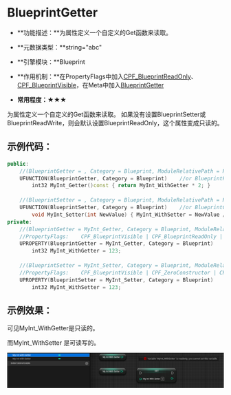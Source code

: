 # BlueprintGetter

- **功能描述：**为属性定义一个自定义的Get函数来读取。

- **元数据类型：**string="abc"
- **引擎模块：**Blueprint
- **作用机制：**在PropertyFlags中加入[CPF_BlueprintReadOnly](../../../../Flags/EPropertyFlags/CPF_BlueprintReadOnly.md)、[CPF_BlueprintVisible](../../../../Flags/EPropertyFlags/CPF_BlueprintVisible.md)，在Meta中加入[BlueprintGetter](../../../../Meta/Blueprint/BlueprintGetter.md)
- **常用程度：**★★★

为属性定义一个自定义的Get函数来读取。
如果没有设置BlueprintSetter或BlueprintReadWrite，则会默认设置BlueprintReadOnly，这个属性变成只读的。

## 示例代码：

```cpp
public:
	//(BlueprintGetter = , Category = Blueprint, ModuleRelativePath = Property/MyProperty_Test.h)
	UFUNCTION(BlueprintGetter, Category = Blueprint)	//or BlueprintPure
		int32 MyInt_Getter()const { return MyInt_WithGetter * 2; }

	//(BlueprintSetter = , Category = Blueprint, ModuleRelativePath = Property/MyProperty_Test.h)
	UFUNCTION(BlueprintSetter, Category = Blueprint)	//or BlueprintCallable
		void MyInt_Setter(int NewValue) { MyInt_WithSetter = NewValue / 4; }
private:
	//(BlueprintGetter = MyInt_Getter, Category = Blueprint, ModuleRelativePath = Property/MyProperty_Test.h)
	//PropertyFlags:	CPF_BlueprintVisible | CPF_BlueprintReadOnly | CPF_ZeroConstructor | CPF_IsPlainOldData | CPF_NoDestructor | CPF_HasGetValueTypeHash | CPF_NativeAccessSpecifierPrivate 
	UPROPERTY(BlueprintGetter = MyInt_Getter, Category = Blueprint)
		int32 MyInt_WithGetter = 123;

	//(BlueprintSetter = MyInt_Setter, Category = Blueprint, ModuleRelativePath = Property/MyProperty_Test.h)
	//PropertyFlags:	CPF_BlueprintVisible | CPF_ZeroConstructor | CPF_IsPlainOldData | CPF_NoDestructor | CPF_HasGetValueTypeHash | CPF_NativeAccessSpecifierPrivate 
	UPROPERTY(BlueprintSetter = MyInt_Setter, Category = Blueprint)
		int32 MyInt_WithSetter = 123;
```

## 示例效果：

可见MyInt_WithGetter是只读的。

而MyInt_WithSetter 是可读写的。

![Untitled](Untitled.png)